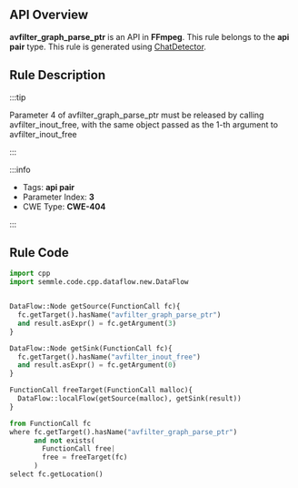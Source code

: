 ---
---


## API Overview
**avfilter_graph_parse_ptr** is an API in **FFmpeg**. This rule belongs to the **api pair** type. This rule is generated using [ChatDetector](../../tools/ChatDetector).
## Rule Description

:::tip

Parameter 4 of avfilter_graph_parse_ptr must be released by calling avfilter_inout_free, with the same object passed as the 1-th argument to avfilter_inout_free

:::

:::info

- Tags: **api pair**
- Parameter Index: **3**
- CWE Type: **CWE-404**

:::

## Rule Code
```python
import cpp
import semmle.code.cpp.dataflow.new.DataFlow


DataFlow::Node getSource(FunctionCall fc){
  fc.getTarget().hasName("avfilter_graph_parse_ptr")
  and result.asExpr() = fc.getArgument(3)
}

DataFlow::Node getSink(FunctionCall fc){
  fc.getTarget().hasName("avfilter_inout_free")
  and result.asExpr() = fc.getArgument(0)
}

FunctionCall freeTarget(FunctionCall malloc){
  DataFlow::localFlow(getSource(malloc), getSink(result))
}

from FunctionCall fc
where fc.getTarget().hasName("avfilter_graph_parse_ptr")
      and not exists(
        FunctionCall free| 
        free = freeTarget(fc)
      )
select fc.getLocation()
```